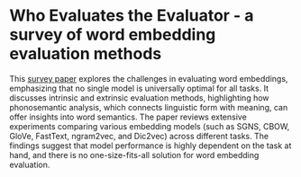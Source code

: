# Who Evaluates the Evaluator - a survey of  word embedding evaluation methods
This [survey paper](WhoEvaluatesTheEvaluator_ProjectWork_SStanisic_800409.pdf) explores the challenges in evaluating word embeddings, emphasizing that no single model is universally optimal for all tasks. It discusses intrinsic and extrinsic evaluation methods, highlighting how phonosemantic analysis, which connects linguistic form with meaning, can offer insights into word semantics. The paper reviews extensive experiments comparing various embedding models (such as SGNS, CBOW, GloVe, FastText, ngram2vec, and Dic2vec) across different tasks. The findings suggest that model performance is highly dependent on the task at hand, and there is no one-size-fits-all solution for word embedding evaluation.
